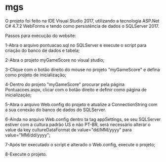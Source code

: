 # mgs

O projeto foi feito na IDE Visual Studio 2017, utilizando a tecnologia ASP.Net C# 4.7.2 WebForms e tendo como persistência de dados o SQLServer 2017.

Passos para execução do website:

1-Abra o arquivo pontuacao.sql no SQLServer e execute o script para criação do banco de dados e tabela;

2-Abra o projeto myGameScore no visual studio;

3-Clique com o botão direito do mouse no projeto "myGameScore" e defina como projeto de inicialização;

4-Dentro do projeto "myGameScore" procurar pela página Pontuacoes.aspx, clicar com o botão direito e definir como página de inicialização;

5-Abra o arquivo Web.config do projeto e atualize a ConnectionString com a sua conexão do banco de dados do SQLServer.

6-Ainda no arquivo Web.config dentro ta tag appSettings, se seu SQLServer estiver com a cultura padrão US e não PT-BR, será necessário alterar o value da key cultureDataFormat de value="dd/MM/yyyy" para value="MM/dd/yyyy";

7-Após ter executado o script e alterado o Web.config, execute o projeto;

8-Execute o projeto.
